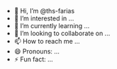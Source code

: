 - 👋 Hi, I’m @ths-farias
- 👀 I’m interested in ...
- 🌱 I’m currently learning ...
- 💞️ I’m looking to collaborate on ...
- 📫 How to reach me ...
- 😄 Pronouns: ...
- ⚡ Fun fact: ...

<!---
ths-farias/ths-farias is a ✨ special ✨ repository because its `README.md` (this file) appears on your GitHub profile.
You can click the Preview link to take a look at your changes.
--->
